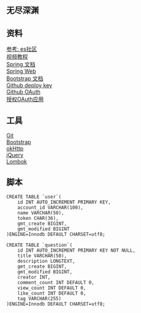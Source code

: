 ## 无尽深渊

## 资料
[参考: es社区](https://elasticsearch.cn/)  
[视频教程](https://www.bilibili.com/video/BV1r4411r7au?p=4)  
[Spring 文档](https://spring.io/guides)  
[Spring Web](https://spring.io/guides/gs/serving-web-content/)  
[Bootstrap 文档](https://www.bootcss.com/)  
[Github deploy key](https://docs.github.com/en/developers/overview/managing-deploy-keys)  
[Github OAuth](https://docs.github.com/en/developers/apps/creating-an-oauth-app)  
[授权OAuth应用](https://docs.github.com/en/developers/apps/authorizing-oauth-apps)

## 工具
[Git](https://git-scm.com/download)  
[Bootstrap](https://v3.bootcss.com/getting-started/#download)  
[okHttp](https://square.github.io/okhttp/)  
[jQuery](https://jquery.com/download/)  
[Lombok](https://projectlombok.org/)  

## 脚本
```创建user表
CREATE TABLE `user`(
	id INT AUTO_INCREMENT PRIMARY KEY,
	account_id VARCHAR(100),
	name VARCHAR(50),
	token CHAR(36),
	gmt_create BIGINT,
	gmt_modified BIGINT
)ENGINE=Innodb DEFAULT CHARSET=utf8;
```
```创建question表
CREATE TABLE `question`(
	id INT AUTO_INCREMENT PRIMARY KEY NOT NULL,
	title VARCHAR(50),
	description LONGTEXT,
	gmt_create BIGINT,
	gmt_modified BIGINT,
	creator INT,
	comment_count INT DEFAULT 0,
	view_count INT DEFAULT 0,
	like_count INT DEFAULT 0,
	tag VARCHAR(255)
)ENGINE=Innodb DEFAULT CHARSET=utf8;
```